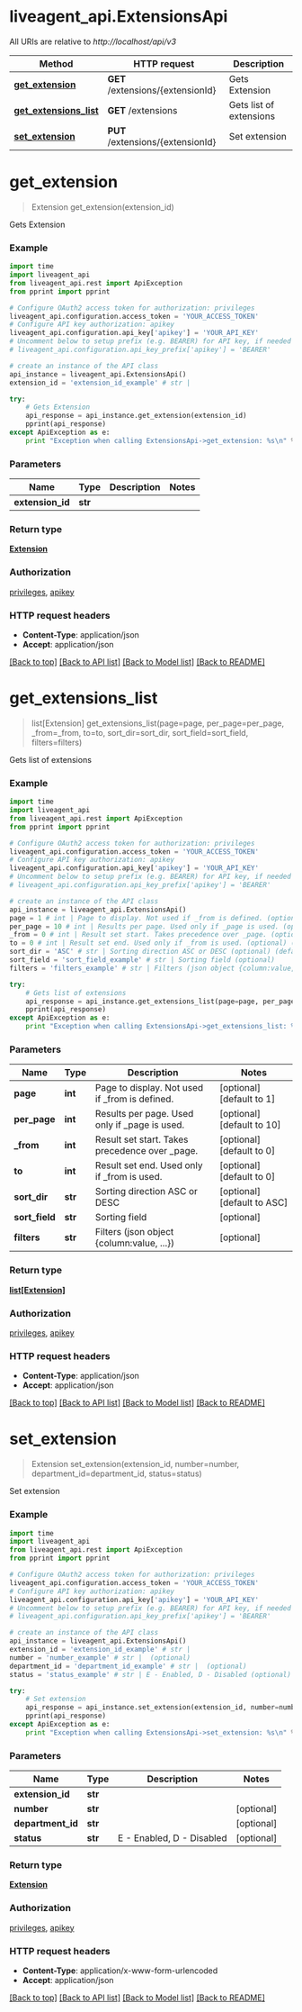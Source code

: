 # liveagent_api.ExtensionsApi

All URIs are relative to *http://localhost/api/v3*

Method | HTTP request | Description
------------- | ------------- | -------------
[**get_extension**](ExtensionsApi.md#get_extension) | **GET** /extensions/{extensionId} | Gets Extension
[**get_extensions_list**](ExtensionsApi.md#get_extensions_list) | **GET** /extensions | Gets list of extensions
[**set_extension**](ExtensionsApi.md#set_extension) | **PUT** /extensions/{extensionId} | Set extension


# **get_extension**
> Extension get_extension(extension_id)

Gets Extension

### Example 
```python
import time
import liveagent_api
from liveagent_api.rest import ApiException
from pprint import pprint

# Configure OAuth2 access token for authorization: privileges
liveagent_api.configuration.access_token = 'YOUR_ACCESS_TOKEN'
# Configure API key authorization: apikey
liveagent_api.configuration.api_key['apikey'] = 'YOUR_API_KEY'
# Uncomment below to setup prefix (e.g. BEARER) for API key, if needed
# liveagent_api.configuration.api_key_prefix['apikey'] = 'BEARER'

# create an instance of the API class
api_instance = liveagent_api.ExtensionsApi()
extension_id = 'extension_id_example' # str | 

try: 
    # Gets Extension
    api_response = api_instance.get_extension(extension_id)
    pprint(api_response)
except ApiException as e:
    print "Exception when calling ExtensionsApi->get_extension: %s\n" % e
```

### Parameters

Name | Type | Description  | Notes
------------- | ------------- | ------------- | -------------
 **extension_id** | **str**|  | 

### Return type

[**Extension**](Extension.md)

### Authorization

[privileges](../README.md#privileges), [apikey](../README.md#apikey)

### HTTP request headers

 - **Content-Type**: application/json
 - **Accept**: application/json

[[Back to top]](#) [[Back to API list]](../README.md#documentation-for-api-endpoints) [[Back to Model list]](../README.md#documentation-for-models) [[Back to README]](../README.md)

# **get_extensions_list**
> list[Extension] get_extensions_list(page=page, per_page=per_page, _from=_from, to=to, sort_dir=sort_dir, sort_field=sort_field, filters=filters)

Gets list of extensions

### Example 
```python
import time
import liveagent_api
from liveagent_api.rest import ApiException
from pprint import pprint

# Configure OAuth2 access token for authorization: privileges
liveagent_api.configuration.access_token = 'YOUR_ACCESS_TOKEN'
# Configure API key authorization: apikey
liveagent_api.configuration.api_key['apikey'] = 'YOUR_API_KEY'
# Uncomment below to setup prefix (e.g. BEARER) for API key, if needed
# liveagent_api.configuration.api_key_prefix['apikey'] = 'BEARER'

# create an instance of the API class
api_instance = liveagent_api.ExtensionsApi()
page = 1 # int | Page to display. Not used if _from is defined. (optional) (default to 1)
per_page = 10 # int | Results per page. Used only if _page is used. (optional) (default to 10)
_from = 0 # int | Result set start. Takes precedence over _page. (optional) (default to 0)
to = 0 # int | Result set end. Used only if _from is used. (optional) (default to 0)
sort_dir = 'ASC' # str | Sorting direction ASC or DESC (optional) (default to ASC)
sort_field = 'sort_field_example' # str | Sorting field (optional)
filters = 'filters_example' # str | Filters (json object {column:value, ...}) (optional)

try: 
    # Gets list of extensions
    api_response = api_instance.get_extensions_list(page=page, per_page=per_page, _from=_from, to=to, sort_dir=sort_dir, sort_field=sort_field, filters=filters)
    pprint(api_response)
except ApiException as e:
    print "Exception when calling ExtensionsApi->get_extensions_list: %s\n" % e
```

### Parameters

Name | Type | Description  | Notes
------------- | ------------- | ------------- | -------------
 **page** | **int**| Page to display. Not used if _from is defined. | [optional] [default to 1]
 **per_page** | **int**| Results per page. Used only if _page is used. | [optional] [default to 10]
 **_from** | **int**| Result set start. Takes precedence over _page. | [optional] [default to 0]
 **to** | **int**| Result set end. Used only if _from is used. | [optional] [default to 0]
 **sort_dir** | **str**| Sorting direction ASC or DESC | [optional] [default to ASC]
 **sort_field** | **str**| Sorting field | [optional] 
 **filters** | **str**| Filters (json object {column:value, ...}) | [optional] 

### Return type

[**list[Extension]**](Extension.md)

### Authorization

[privileges](../README.md#privileges), [apikey](../README.md#apikey)

### HTTP request headers

 - **Content-Type**: application/json
 - **Accept**: application/json

[[Back to top]](#) [[Back to API list]](../README.md#documentation-for-api-endpoints) [[Back to Model list]](../README.md#documentation-for-models) [[Back to README]](../README.md)

# **set_extension**
> Extension set_extension(extension_id, number=number, department_id=department_id, status=status)

Set extension

### Example 
```python
import time
import liveagent_api
from liveagent_api.rest import ApiException
from pprint import pprint

# Configure OAuth2 access token for authorization: privileges
liveagent_api.configuration.access_token = 'YOUR_ACCESS_TOKEN'
# Configure API key authorization: apikey
liveagent_api.configuration.api_key['apikey'] = 'YOUR_API_KEY'
# Uncomment below to setup prefix (e.g. BEARER) for API key, if needed
# liveagent_api.configuration.api_key_prefix['apikey'] = 'BEARER'

# create an instance of the API class
api_instance = liveagent_api.ExtensionsApi()
extension_id = 'extension_id_example' # str | 
number = 'number_example' # str |  (optional)
department_id = 'department_id_example' # str |  (optional)
status = 'status_example' # str | E - Enabled, D - Disabled (optional)

try: 
    # Set extension
    api_response = api_instance.set_extension(extension_id, number=number, department_id=department_id, status=status)
    pprint(api_response)
except ApiException as e:
    print "Exception when calling ExtensionsApi->set_extension: %s\n" % e
```

### Parameters

Name | Type | Description  | Notes
------------- | ------------- | ------------- | -------------
 **extension_id** | **str**|  | 
 **number** | **str**|  | [optional] 
 **department_id** | **str**|  | [optional] 
 **status** | **str**| E - Enabled, D - Disabled | [optional] 

### Return type

[**Extension**](Extension.md)

### Authorization

[privileges](../README.md#privileges), [apikey](../README.md#apikey)

### HTTP request headers

 - **Content-Type**: application/x-www-form-urlencoded
 - **Accept**: application/json

[[Back to top]](#) [[Back to API list]](../README.md#documentation-for-api-endpoints) [[Back to Model list]](../README.md#documentation-for-models) [[Back to README]](../README.md)

